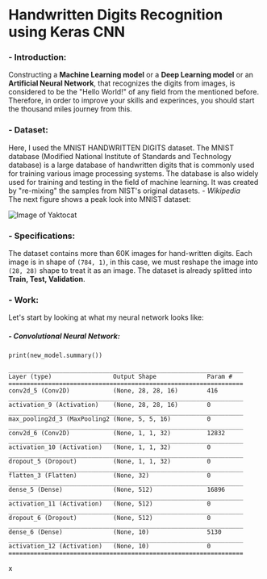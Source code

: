# Handwritten Digits Recognition using Keras CNN  
### - Introduction:  
Constructing a **Machine Learning model** or a **Deep Learning model** or an **Artificial Neural Network**, that recognizes the digits from images, is considered to be the "Hello World!" of any field from the mentioned before. Therefore, in order to improve your skills and experinces, you should start the thousand miles journey from this.  

### - Dataset:  
Here, I used the MNIST HANDWRITTEN DIGITS dataset. The MNIST database (Modified National Institute of Standards and Technology database) is a large database of handwritten digits that is commonly used for training various image processing systems. The database is also widely used for training and testing in the field of machine learning. It was created by "re-mixing" the samples from NIST's original datasets.
*- Wikipedia*  
The next figure shows a peak look into MNIST dataset:  
  
![Image of Yaktocat](https://cdn-images-1.medium.com/max/800/0*At0wJRULTXvyA3EK.png)  
  
### - Specifications:  
The dataset contains more than 60K images for hand-written digits. Each image is in shape of ```(784, 1)```, in this case, we must reshape the image into ```(28, 28)``` shape to treat it as an image. The dataset is already splitted into **Train, Test, Validation**.  
  
### - Work:  
Let's start by looking at what my neural network looks like:  
  
##### - Convolutional Neural Network:  
  
```
print(new_model.summary())
```  
```
_________________________________________________________________
Layer (type)                 Output Shape              Param #   
=================================================================
conv2d_5 (Conv2D)            (None, 28, 28, 16)        416       
_________________________________________________________________
activation_9 (Activation)    (None, 28, 28, 16)        0         
_________________________________________________________________
max_pooling2d_3 (MaxPooling2 (None, 5, 5, 16)          0         
_________________________________________________________________
conv2d_6 (Conv2D)            (None, 1, 1, 32)          12832     
_________________________________________________________________
activation_10 (Activation)   (None, 1, 1, 32)          0         
_________________________________________________________________
dropout_5 (Dropout)          (None, 1, 1, 32)          0         
_________________________________________________________________
flatten_3 (Flatten)          (None, 32)                0         
_________________________________________________________________
dense_5 (Dense)              (None, 512)               16896     
_________________________________________________________________
activation_11 (Activation)   (None, 512)               0         
_________________________________________________________________
dropout_6 (Dropout)          (None, 512)               0         
_________________________________________________________________
dense_6 (Dense)              (None, 10)                5130      
_________________________________________________________________
activation_12 (Activation)   (None, 10)                0         
=================================================================
```  
x
